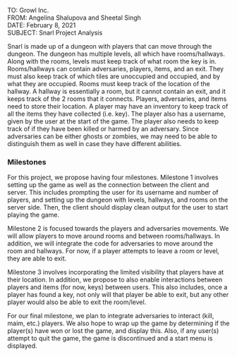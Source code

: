 TO: Growl Inc.  
FROM: Angelina Shalupova and Sheetal Singh  
DATE: February 8, 2021  
SUBJECT: Snarl Project Analysis  


Snarl is made up of a dungeon with players that can move through the dungeon. The dungeon has multiple levels, all which have rooms/hallways. Along with the rooms, levels must keep track of what room the key is in. Rooms/hallways can contain adversaries, players, items, and an exit. They must also keep track of which tiles are unoccupied and occupied, and by what they are occupied. Rooms must keep track of the location of the hallway. A hallway is essentially a room, but it cannot contain an exit, and it keeps track of the 2 rooms that it connects. Players, adversaries, and items need to store their location. A player may have an inventory to keep track of all the items they have collected (i.e. key). The player also has a username, given by the user at the start of the game. The player also needs to keep track of if they have been killed or harmed by an adversary. Since adversaries can be either ghosts or zombies, we may need to be able to distinguish them as well in case they have different abilities.
### Milestones
For this project, we propose having four milestones. Milestone 1 involves setting up the game as well as the connection between the client and server. This includes prompting the user for its username and number of players, and setting up the dungeon with levels, hallways, and rooms on the server side. Then, the client should display clean output for the user to start playing the game.


Milestone 2 is focused towards the players and adversaries movements. We will allow players to move around rooms and between rooms/hallways. In addition, we will integrate the code for adversaries to move around the room and hallways. For now, if a player attempts to leave a room or level, they are able to exit.


Milestone 3 involves incorporating the limited visibility that players have at their location. In addition, we propose to also enable interactions between players and items (for now, keys) between users. This also includes, once a player has found a key, not only will that player be able to exit, but any other player would also be able to exit the room/level. 


For our final milestone, we plan to integrate adversaries to interact (kill, maim, etc.) players. We also hope to wrap up the game by determining if the player(s) have won or lost the game, and display this. Also, if any user(s) attempt to quit the game, the game is discontinued and a start menu is displayed.
